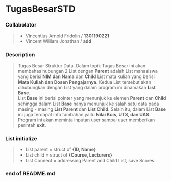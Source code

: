 # **TugasBesarSTD**

### Collabolator
>- Vincentius Arnold Fridolin / **1301190221**<br>
>- Vincent William Jonathan / **add**<br>

### Description
> Tugas Besar Struktur Data. Dalam topik Tugas Besar ini akan membahas hubungan 2 List dengan **Parent** adalah List mahasiswa yang berisi **NIM dan Nama** dan **Child** List mata kuliah yang berisi **Mata Kuliah dan Dosen Pengajarnya**. Kedua List tersebut akan dihubungkan dengan List yang dalam program ini dinamakan **List Base**.<br>
List **Base** ini berisi pointer yang menunjuk ke elemen **Parent** dan **Child** sehingga dalam List **Base** hanya menunjuk ke salah satu data pada masing - masing **List Parent** dan **List Child**. Selain itu, dalam List **Base** ini juga terdapat info tambahan yaitu **Nilai Kuis, UTS, dan UAS**.<br>
Program ini akan meminta inputan user sampai user memberikan perintah **exit**.

### List initialize
>- List parent = struct of **{ID, Name}**
>- List child = struct of **{Course, Lecturers}**
>- List Connect = addressing Parent and Child List, save Scores.

### end of README.md
